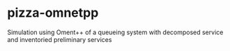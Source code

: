 # pizza-omnetpp
Simulation using Oment++ of a queueing system with decomposed service and inventoried preliminary services 
